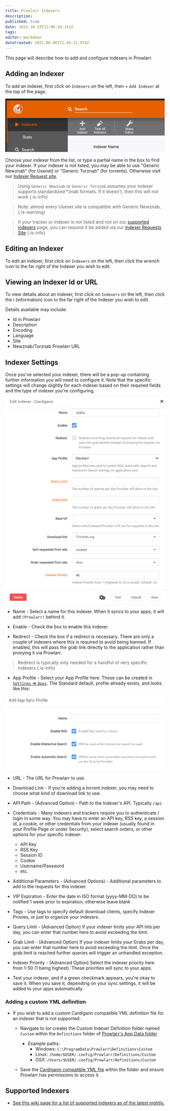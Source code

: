```yaml
---
title: Prowlarr Indexers
description: 
published: true
date: 2021-10-23T21:06:34.151Z
tags: 
editor: markdown
dateCreated: 2021-06-06T11:45:31.974Z
---
```


This page will describe how to add and configure indexers in Prowlarr.

## Adding an Indexer

To add an indexer, first click on `Indexers` on the left, then <kb>+</kb> `Add Indexer` at the top of the page.

![ind_1_addindexer.png](/assets/prowlarr/ind_1_addindexer.png)

Choose your indexer from the list, or type a partial name in the box to find your indexer. If your indexer is not listed, you may be able to use "Generic Newznab" (for Usenet) or "Generic Torznab" (for torrents). Otherwise visit our [Indexer Request site](https://requests.prowlarr.com/).

> Using `Generic Newznab` or `Generic Torznab` assumes your indexer supports standardized *znab formats. If it doesn't, then this will not work
{.is-info}

> Note: almost every Usenet site is compatible with Generic Newznab.
{.is-warning}

> If your tracker or indexer is not listed and not on our [supported indexers](/prowlarr/supported-indexers) page, you can request it be added via our [Indexer Requests Site](https://requests.prowlarr.com)
{.is-info}

## Editing an Indexer

To edit an indexer, first click on `Indexers` on the left, then click the wrench icon to the far right of the Indexer you wish to edit.

## Viewing an Indexer Id or URL

To view details about an indexer, first click on `Indexers` on the left, then click the i (information) icon to the far right of the Indexer you wish to edit.

Details available may include:

- Id in Prowlarr
- Description
- Encoding
- Language
- Site
- Newznab/Torznab Prowlarr URL

## Indexer Settings

Once you've selected your indexer, there will be a pop-up containing further information you will need to configure it. Note that the specific settings will change slightly for each indexer based on their required fields and the type of indexer you're configuring.

![ind_3_indexer2.png](/assets/prowlarr/ind_3_indexer2.png)

- Name - Select a name for this indexer. When it syncs to your apps, it will add `(Prowlarr)` behind it.

- Enable - Check the box to enable this indexer.

- Redirect - Check the box if a redirect is necessary. There are only a couple of indexers where this is required to avoid being banned. If enabled, this will pass the grab link directly to the application rather than proxying it via Prowlarr.

> Redirect is typically only needed for a handful of very specific indexers {.is-info}

- App Profile - Select your App Profile here. These can be created in [`Settings` => `Apps`](/prowlarr/settings#applications). The Standard default, profile already exists, and looks like this:

![ind_3_settingsapps.png](/assets/prowlarr/ind_3_settingsapps.png)

- URL - The URL for Prowlarr to use.

- Download Link - If you're adding a torrent indexer, you may need to choose what kind of download link to use.

- API Path - (Advanced Option) - Path to the Indexer's API. Typically `/api`

- Credentials - Many indexers and trackers require you to authenticate / login in some way. You may have to enter an API key, RSS key, a session id, a cookie, or other credentials from your indexer (usually found in your Profile Page or under Security), select search orders, or other options for your specific indexer.
  - API Key
  - RSS Key
  - Session ID
  - Cookie
  - Username/Password
  - etc.

- Additional Parameters - (Advanced Options) - Additional parameters to add to the requests for this indexer.

- VIP Expiration - Enter the date in ISO format (yyyy-MM-DD) to be notified 1 week prior to expiration; otherwise leave blank

- Tags - Use tags to specify default download clients, specify Indexer Proxies, or just to organize your indexers.

- Query Limit - (Advanced Option) If your indexer limits your API hits per day, you can enter that number here to avoid exceeding the limit.

- Grab Limit - (Advanced Option) If your indexer limits your Grabs per day, you can enter that number here to avoid exceeding the limit. Once the grab limit is reached further queries will trigger an unhandled exception.

- Indexer Priority - (Advanced Option) Select the indexer priority here from 1-50 (1 being highest). These priorities will sync to your apps.

- Test your indexer, and if a green checkmark appears, you're okay to save it. When you save it, depending on your sync settings, it will be added to your apps automatically.

### Adding a custom YML definition

- If you wish to add a custom Cardigann compatible YML definition file for an indexer that is not supported:
  - Navigate to (or create) the Custom Indexer Definition folder named `Custom` within the `Definitions` folder of [Prowlarr's App Data folder](/prowlarr/appdata-directory)
    - Example paths:
      - Windows: `C:\ProgramData\Prowlarr\Definitions\Custom`
      - Linux: `/home/$USER/.config/Prowlarr/Definitions/Custom`
      - OSX: `/Users/$USER/.config/Prowlarr/Definitions/Custom`

  - Save the [Cardigann compatible YML file](/prowlarr/cardigann-yml-definition) within the folder and ensure Prowlarr has permissions to access it.

## Supported Indexers

- [See this wiki page for a list of supported indexers as of the latest nightly.](/prowlarr/supported-indexers/)
